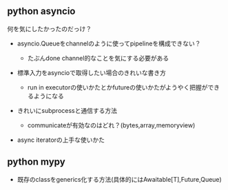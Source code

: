 ## python asyncio

何を気にしたかったのだっけ？

- asyncio.Queueをchannelのように使ってpipelineを構成できない？

  - たぶんdone channel的なことを気にする必要がある

- 標準入力をasyncioで取得したい場合のきれいな書き方

  - run in executorの使いかたとかfutureの使いかたがようやく把握ができるようになる

- きれいにsubprocessと通信する方法

  - communicateが有効なのはどれ？(bytes,array,memoryview)

- async iteratorの上手な使いかた


## python mypy

- 既存のclassをgenerics化する方法(具体的にはAwaitable[T],Future,Queue)
